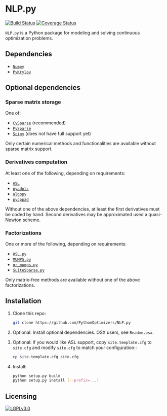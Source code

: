 # NLP.py

[![Build Status](https://travis-ci.com/PythonOptimizers/NLP.py.svg?token=MZezWHtArpsrWZ3Yyqzx&branch=develop)](https://travis-ci.com/PythonOptimizers/NLP.py)
[![Coverage Status](https://coveralls.io/repos/github/PythonOptimizers/NLP.py/badge.svg?branch=develop)](https://coveralls.io/github/PythonOptimizers/NLP.py?branch=develop)

`NLP.py` is a Python package for modeling and solving continuous optimization problems.

## Dependencies

- [`Numpy`](http://www.numpy.org)
- [`PyKrylov`](https://github.com/PythonOptimizers/pykrylov)

## Optional dependencies

### Sparse matrix storage

One of:

- [`CySparse`](https://github.com/PythonOptimizers/cysparse) (recommended)
- [`PySparse`](https://github.com/optimizers/pysparse.git)
- [`Scipy`](http://scipy.org/scipylib) (does not have full support yet)

Only certain numerical methods and functionalities are available without sparse matrix support.

### Derivatives computation

At least one of the following, depending on requirements:

- [`ASL`](https://github.com/ampl/mp)
- [`pyadolc`](https://github.com/b45ch1/pyadolc.git)
- [`algopy`](https://github.com/b45ch1/algopy.git)
- [`pycppad`](https://github.com/b45ch1/pycppad.git)

Without one of the above dependencies, at least the first derivatives must be coded by hand. Second derivatives may be approximated used a quasi-Newton scheme.

### Factorizations

One or more of the following, depending on requirements:

- [`HSL.py`](https://github.com/PythonOptimizers/HSL.py)
- [`MUMPS.py`](https://github.com/PythonOptimizers/MUMPS.py)
- [`qr_mumps.py`](https://github.com/PythonOptimizers/qr_mumps.py)
- [`SuiteSparse.py`](https://github.com/PythonOptimizers/SuiteSparse.py)

Only matrix-free methods are available without one of the above factorizations.

## Installation

1. Clone this repo:
   ```bash
   git clone https://github.com/PythonOptimizers/NLP.py
   ```

2. Optional: Install optional dependencies. OSX users, see `Readme.osx`.

3. Optional: if you would like ASL support, copy `site.template.cfg` to `site.cfg` and modify `site.cfg` to match your configuration::
    ```bash
    cp site.template.cfg site.cfg
    ```

4. Install:
    ```bash
    python setup.py build
    python setup.py install [--prefix=...]
    ```


## Licensing

[![LGPLv3.0](https://www.gnu.org/graphics/lgplv3-147x51.png)](https://www.gnu.org/licenses/lgpl-3.0.html)
